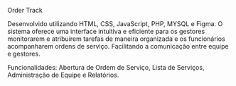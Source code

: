 Order Track

Desenvolvido utilizando HTML, CSS, JavaScript, PHP, MYSQL e Figma. O sistema oferece uma interface intuitiva e eficiente para os gestores monitorarem e atribuírem tarefas de maneira organizada e os funcionários acompanharem ordens de serviço. Facilitando a comunicação entre equipe e gestores.

Funcionalidades: Abertura de Ordem de Serviço, Lista de Serviços, Administração de Equipe e Relatórios.
